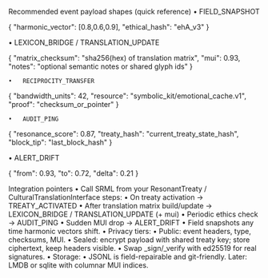 Recommended event payload shapes (quick reference)
	•	FIELD_SNAPSHOT

{
  "harmonic_vector": [0.8,0.6,0.9],
  "ethical_hash": "ehA_v3"
}

•	LEXICON_BRIDGE / TRANSLATION_UPDATE

{
  "matrix_checksum": "sha256(hex) of translation matrix",
  "mui": 0.93,
  "notes": "optional semantic notes or shared glyph ids"
}


	•	RECIPROCITY_TRANSFER

 {
  "bandwidth_units": 42,
  "resource": "symbolic_kit/emotional_cache.v1",
  "proof": "checksum_or_pointer"
}

	•	AUDIT_PING

 {
  "resonance_score": 0.87,
  "treaty_hash": "current_treaty_state_hash",
  "block_tip": "last_block_hash"
}

•	ALERT_DRIFT

{
  "from": 0.93,
  "to": 0.72,
  "delta": 0.21
}


Integration pointers
	•	Call SRML from your ResonantTreaty / CulturalTranslationInterface steps:
	•	On treaty activation → TREATY_ACTIVATED
	•	After translation matrix build/update → LEXICON_BRIDGE / TRANSLATION_UPDATE (+ mui)
	•	Periodic ethics check → AUDIT_PING
	•	Sudden MUI drop → ALERT_DRIFT
	•	Field snapshots any time harmonic vectors shift.
	•	Privacy tiers:
	•	Public: event headers, type, checksums, MUI.
	•	Sealed: encrypt payload with shared treaty key; store ciphertext, keep headers visible.
	•	Swap _sign/_verify with ed25519 for real signatures.
	•	Storage:
	•	JSONL is field-repairable and git-friendly. Later: LMDB or sqlite with columnar MUI indices.
